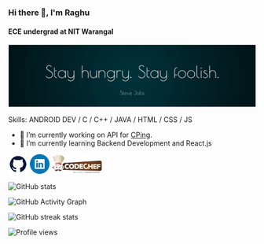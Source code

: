 ### Hi there 👋, I'm Raghu
#### ECE undergrad at NIT Warangal
![ECE undergrad at NIT Warangal](https://github.com/raghuSpark/raghuSpark/blob/main/stevejobs_quote.png?raw=true)


Skills: ANDROID DEV / C / C++ / JAVA / HTML / CSS / JS

- 🔭 I’m currently working on API for [CPing](https://play.google.com/store/apps/details?id=com.rr.CPing). 
- 🌱 I’m currently learning Backend Development and React.js 


[<img src='https://raw.githubusercontent.com/raghuSpark/raghuSpark/main/github.svg' alt='github' height='40'>](https://github.com/raghuSpark)  [<img src='https://raw.githubusercontent.com/raghuSpark/raghuSpark/main/linkedin.svg' alt='linkedin' height='40'>](https://www.linkedin.com/in/raghuspark/)  [<img src='https://raw.githubusercontent.com/raghuSpark/raghuSpark/main/cc-logo-sd.svg' alt='codechef' height='40'>](https://www.codechef.com/users/raghu_spark)  

![GitHub stats](https://github-readme-stats.vercel.app/api?username=raghuSpark&show_icons=true&count_private=true)  

![GitHub Activity Graph](https://activity-graph.herokuapp.com/graph?username=raghuSpark)  

![GitHub streak stats](https://github-readme-streak-stats.herokuapp.com/?user=raghuSpark)  

![Profile views](https://gpvc.arturio.dev/raghuSpark)  

<!--
**raghuSpark/raghuSpark** is a ✨ _special_ ✨ repository because its `README.md` (this file) appears on your GitHub profile.

Here are some ideas to get you started:

- 🔭 I’m currently working on ...
- 🌱 I’m currently learning ...
- 👯 I’m looking to collaborate on ...
- 🤔 I’m looking for help with ...
- 💬 Ask me about ...
- 📫 How to reach me: ...
- 😄 Pronouns: ...
- ⚡ Fun fact: ...
-->
